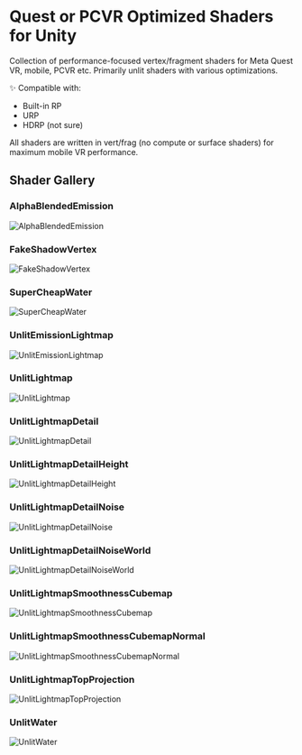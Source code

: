 # Quest or PCVR Optimized Shaders for Unity

Collection of performance-focused vertex/fragment shaders for Meta Quest VR, mobile, PCVR etc. Primarily unlit shaders with various optimizations.

✨ Compatible with:
- Built-in RP
- URP
- HDRP (not sure)

All shaders are written in vert/frag (no compute or surface shaders) for maximum mobile VR performance.

## Shader Gallery

### AlphaBlendedEmission
![AlphaBlendedEmission](images/AlphaBlendedEmission.png)

### FakeShadowVertex
![FakeShadowVertex](images/FakeShadowVertex.png)

### SuperCheapWater
![SuperCheapWater](images/SuperCheapWater.png)

### UnlitEmissionLightmap
![UnlitEmissionLightmap](images/UnlitEmissionLightmap.png)

### UnlitLightmap
![UnlitLightmap](images/UnlitLightmap.png)

### UnlitLightmapDetail
![UnlitLightmapDetail](images/UnlitLightmapDetail.png)

### UnlitLightmapDetailHeight
![UnlitLightmapDetailHeight](images/UnlitLightmapDetailHeight.png)

### UnlitLightmapDetailNoise
![UnlitLightmapDetailNoise](images/UnlitLightmapDetailNoise.png)

### UnlitLightmapDetailNoiseWorld
![UnlitLightmapDetailNoiseWorld](images/UnlitLightmapDetailNoiseWorld.png)

### UnlitLightmapSmoothnessCubemap
![UnlitLightmapSmoothnessCubemap](images/UnlitLightmapSmoothnessCubemap.png)

### UnlitLightmapSmoothnessCubemapNormal
![UnlitLightmapSmoothnessCubemapNormal](images/UnlitLightmapSmoothnessCubemapNormal.png)

### UnlitLightmapTopProjection
![UnlitLightmapTopProjection](images/UnlitLightmapTopProjection.png)

### UnlitWater
![UnlitWater](images/UnlitWater.png)
